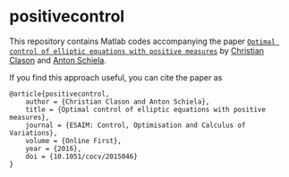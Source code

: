 # positivecontrol

This repository contains Matlab codes accompanying the paper [``Optimal control of elliptic equations with positive measures``](https://www.uni-due.de/~adf040p/preprints/PositiveControl.pdf) by [Christian Clason](http://udue.de/clason) and [Anton Schiela](http://num.math.uni-bayreuth.de/de/team/Schiela_Anton/). 

If you find this approach useful, you can cite the paper as

    @article{positivecontrol,
        author = {Christian Clason and Anton Schiela},
        title = {Optimal control of elliptic equations with positive measures},
        journal = {ESAIM: Control, Optimisation and Calculus of Variations},
        volume = {Online First},
        year = {2016},
        doi = {10.1051/cocv/2015046}
    }
